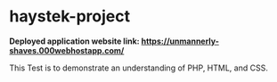 # haystek-project
**Deployed application website link: https://unmannerly-shaves.000webhostapp.com/**

This Test is to demonstrate an understanding of PHP, HTML, and CSS.

